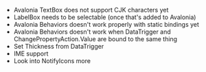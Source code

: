 * Avalonia TextBox does not support CJK characters yet
* LabelBox needs to be selectable (once that's added to Avalonia)
* Avalonia Behaviors doesn't work properly with static bindings yet
* Avalonia Behaviors doesn't work when DataTrigger and ChangePropertyAction.Value are bound to the same thing
* Set Thickness from DataTrigger
* IME support
* Look into NotifyIcons more

